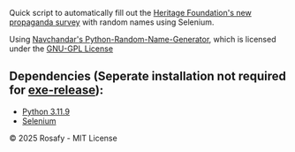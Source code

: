 Quick script to automatically fill out the [Heritage Foundation's new propaganda survey](https://secured.heritage.org/the-heritage-doge-survey/) with random names using Selenium. 

Using [Navchandar's Python-Random-Name-Generator](https://github.com/navchandar/Python-Random-Name-Generator), which is licensed under the [GNU-GPL License](https://github.com/navchandar/Python-Random-Name-Generator/blob/master/LICENSE)

## Dependencies (Seperate installation not required for [exe-release](https://github.com/rosafy/muskrat/releases/tag/main)):
- [Python 3.11.9](https://www.python.org/)
- [Selenium](https://pypi.org/project/selenium/)

© 2025 Rosafy - MIT License
